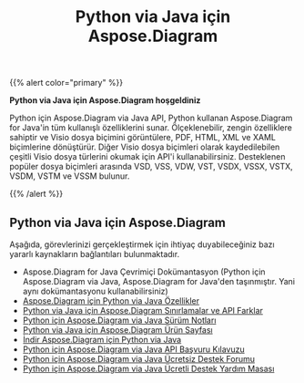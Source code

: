 ﻿---
title: Python via Java için Aspose.Diagram
type: docs
weight: 40
url: /tr/python-java/
---
{{% alert color="primary" %}}


**Python via Java için Aspose.Diagram hoşgeldiniz**

Python için Aspose.Diagram via Java API, Python kullanan Aspose.Diagram for Java'in tüm kullanışlı özelliklerini sunar. Ölçeklenebilir, zengin özelliklere sahiptir ve Visio dosya biçimini görüntülere, PDF, HTML, XML ve XAML biçimlerine dönüştürür. Diğer Visio dosya biçimleri olarak kaydedilebilen çeşitli Visio dosya türlerini okumak için API'i kullanabilirsiniz. Desteklenen popüler dosya biçimleri arasında VSD, VSS, VDW, VST, VSDX, VSSX, VSTX, VSDM, VSTM ve VSSM bulunur.

{{% /alert %}}
## **Python via Java için Aspose.Diagram**
Aşağıda, görevlerinizi gerçekleştirmek için ihtiyaç duyabileceğiniz bazı yararlı kaynakların bağlantıları bulunmaktadır.

- Aspose.Diagram for Java Çevrimiçi Dokümantasyon (Python için Aspose.Diagram via Java, Aspose.Diagram for Java'den taşınmıştır. Yani aynı dokümantasyonu kullanabilirsiniz)
- [Aspose.Diagram için Python via Java Özellikler](https://docs.aspose.com/diagram/java/aspose-diagram-for-python-via-java-features/)
- [Python via Java için Aspose.Diagram Sınırlamalar ve API Farklar](https://docs.aspose.com/diagram/java/aspose-diagram-for-python-via-java-limitations-and-api-differences/)
- [Python için Aspose.Diagram via Java Sürüm Notları](https://releases.aspose.com/tr/diagram/python-java/release-notes/)
- [Python via Java için Aspose.Diagram Ürün Sayfası](https://products.aspose.com/diagram/python-java/)
- [İndir Aspose.Diagram için Python via Java](https://releases.aspose.com/tr/diagram/python-java/)
- [Python için Aspose.Diagram via Java API Başvuru Kılavuzu](https://reference.aspose.com/diagram/python)
- [Python için Aspose.Diagram via Java Ücretsiz Destek Forumu](https://forum.aspose.com/c/diagram/17)
- [Python için Aspose.Diagram via Java Ücretli Destek Yardım Masası](https://helpdesk.aspose.com/)
